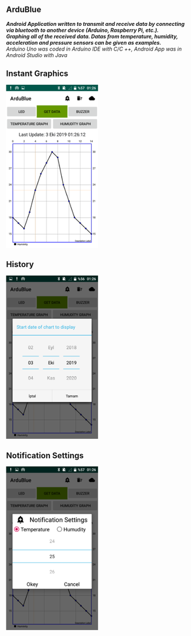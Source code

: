## ArduBlue
***Android Application written to transmit and receive data by connecting via bluetooth to another device (Arduino, Raspberry Pi, etc.).<br />Graphing all of the received data.
Datas from temperature, humidity, acceleration and pressure sensors can be given as examples.***
<br /> *Arduino Uno was coded in Arduino IDE with C/C ++, Android App was in Android Studio with Java*
## Instant Graphics
<img src="screenshots/graphic.png" alt="Repo List" width="250" height="whatever" >

## History
<img src="screenshots/history.png" alt="Repo List" width="250" height="whatever">

## Notification Settings
<img src="screenshots/notification.png" alt="Repo List" width="250" height="whatever">
